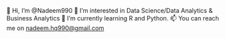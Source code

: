 👋 Hi, I’m @Nadeem990
👀 I’m interested in Data Science/Data Analytics & Business Analytics
🌱 I’m currently learning R and Python.
📫 You can reach me on nadeem.hq990@gmail.com

<!---
Nadeem990/Nadeem990 is a ✨ special ✨ repository because its `README.md` (this file) appears on your GitHub profile.
You can click the Preview link to take a look at your changes.
--->
